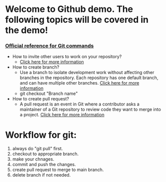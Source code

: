 # Welcome to Github demo. The following topics will be covered in the demo!

### [Official reference for Git commands](https://git-scm.com/docs)
- How to invite other users to work on your repository?
   * [Click here for more information](https://docs.github.com/en/github/setting-up-and-managing-your-github-user-account/managing-access-to-your-personal-repositories/inviting-collaborators-to-a-personal-repository)
- How to create branch?
  * Use a branch to isolate development work without affecting other branches in the repository. Each repository has one default branch, and can have multiple other branches. [Click here for more information](https://docs.github.com/en/github/collaborating-with-pull-requests/proposing-changes-to-your-work-with-pull-requests/creating-and-deleting-branches-within-your-repository)
  * git checkout "Branch name"
- How to create pull request?
  * A pull request is an event in Git where a contributor asks a maintainer of a Git repository to review code they want to merge into a project. [Click here for more information](https://docs.github.com/en/github/collaborating-with-pull-requests/proposing-changes-to-your-work-with-pull-requests/about-pull-requests)


Workflow for git:
==============================
1) always do "git pull" first.
2) checkout to appropriate branch.
3) make your chnages.
4) commit and push the changes.
5) create pull request to merge to main branch.
6) delete branch if not needed.